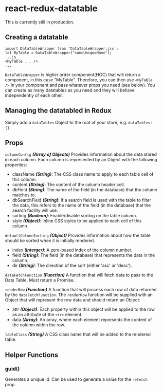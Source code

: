 # react-redux-datatable

This is currently still in production.


## Creating a datatable

```
import DataTableWrapper from 'DataTableWrapper.jsx';
let MyTable = DataTableWrapper("someUniqueName");
...js
<MyTable ... />
...
```
`DataTableWrapper` is higher order component(HOC) that will return a component, in this case "MyTable". Therefore, you can then use `<MyTable />` in your component and pass whatever props you need (see below). You can create as many datatables as you need and they will behave independently of each other.


## Managing the datatabled in Redux

Simply add a `dataTables` Object to the root of your store, e.g. `dataTables: {}`.


## Props

```columnConfig``` **_(Array of Objects)_**
Provides information about the data stored in each column. Each column is represented by an Object with the following properties:
* className **_(String)_**: The CSS class name to apply to each table cell of this column.
* content **_(String)_**: The content of the column header cell.
* dbField **_(String)_**: The name of the field (in the database) that the column matches to.
* dbSearchField **_(String)_**: If a search field is used with the table to filter the data, this refers to the name of the field (in the database) that the search facility will use.
* sorting **_(Boolean)_**: Enable/disable sorting on the table column.
* style **_(Object)_**: Inline CSS styles to be applied to each cell of this column.

```defaultColumnSorting``` **_(Object)_**
Provides information about how the table should be sorted when it is initially rendered.
* index **_(Interger)_**: A zero-based index of the column number.
* field **_(String)_**: The field (in the database) that represents the data in the column.
* dir **_(String)_**: The direction of the sort (either 'asc' or 'desc').

```dataFetchFunction``` **_(Function)_**
A function that will fetch data to pass to the Data Table. Must return a Promise.

```renderRow``` **_(Function)_**
A function that will process each row of data returned by the `dataFetchFunction`. The `renderRow` function will be supplied with an Object that will represent the row data and should return an Object:
* attr **_(Object)_**: Each property within this object will be applied to the row as an attribute of the `<tr>` element.
* data **_(Array)_**: An array, where each element represents the content of the column within the row.

```tableClass``` **_(String)_**
A CSS class name that will be added to the rendered table.


## Helper Functions
### guid()
Generates a unique id. Can be used to generate a value for the `refetch` prop.
